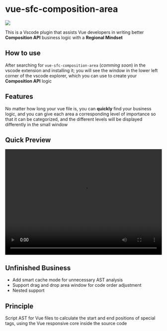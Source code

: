 # vue-sfc-composition-area

<img src="https://static.yinzhuoei.com/typecho/2023/01/25/578581116537861/1635527518options-vs-composition-api.png"></img>

This is a Vscode plugin that assists Vue developers in writing better **Composition API** business logic with a **Regional Mindset**

## How to use

After searching for `vue-sfc-composition-area` (*comming soon*) in the vscode extension and installing it; you will see the window in the lower left corner of the vscode explorer, which you can use to create your **Composition API** logic


## Features

No matter how long your vue file is, you can **quickly** find your business logic, and you can give each area a corresponding level of importance so that it can be categorized, and the different levels will be displayed differently in the small window


## Quick Preview

<!-- mp4 -->
<video width="100%" height="340" controls>
      <source src=“https://user-images.githubusercontent.com/35763284/214598686-39e94e17-047b-4b57-8978-1a722984dc44.mp4” >
    </video>

## Unfinished Business

- Add smart cache mode for unnecessary AST analysis
- Support drag and drop area window for code order adjustment
- Nested support

## Principle

Script AST for Vue files to calculate the start and end positions of special tags, using the Vue responsive core inside the source code
